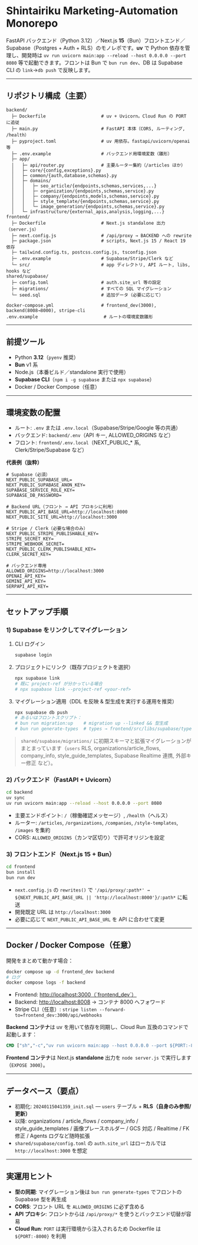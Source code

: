 # Shintairiku Marketing‑Automation Monorepo

FastAPI バックエンド（Python 3.12）／Next.js **15**（Bun）フロントエンド／Supabase（Postgres + Auth + RLS）のモノレポです。**uv** で Python 依存を管理し、開発時は `uv run uvicorn main:app --reload --host 0.0.0.0 --port 8080` 等で起動できます。フロントは Bun で `bun run dev`、DB は Supabase CLI の `link`→`db push` で反映します。

---

## リポジトリ構成（主要）

```
backend/
  ├─ Dockerfile                     # uv + Uvicorn。Cloud Run の PORT に追従
  ├─ main.py                        # FastAPI 本体（CORS, ルーティング, /health）
  ├─ pyproject.toml                 # uv 用依存。fastapi/uvicorn/openai 等
  ├─ .env.example                   # バックエンド用環境変数（雛形）
  ├─ app/
  │   ├─ api/router.py              # 主要ルーター集約（/articles ほか）
  │   ├─ core/{config,exceptions}.py
  │   ├─ common/{auth,database,schemas}.py
  │   ├─ domains/
  │   │   ├─ seo_article/{endpoints,schemas,services,...}
  │   │   ├─ organization/{endpoints,schemas,service}.py
  │   │   ├─ company/{endpoints,models,schemas,service}.py
  │   │   ├─ style_template/{endpoints,schemas,service}.py
  │   │   └─ image_generation/{endpoints,schemas,service}.py
  │   └─ infrastructure/{external_apis,analysis,logging,...}
frontend/
  ├─ Dockerfile                     # Next.js standalone 出力（server.js）
  ├─ next.config.js                 # /api/proxy → BACKEND への rewrite
  ├─ package.json                   # scripts, Next.js 15 / React 19 依存
  ├─ tailwind.config.ts, postcss.config.js, tsconfig.json
  ├─ .env.example                   # Supabase/Stripe/Clerk など
  └─ src/                           # app ディレクトリ, API ルート, libs, hooks など
shared/supabase/
  ├─ config.toml                    # auth.site_url 等の設定
  ├─ migrations/                    # すべての SQL マイグレーション
  └─ seed.sql                       # 追加データ（必要に応じて）

docker-compose.yml                  # frontend_dev(3000), backend(8008→8000), stripe-cli
.env.example                         # ルートの環境変数雛形
```

---

## 前提ツール

* Python **3.12**（`pyenv` 推奨）
* **Bun** v1 系
* Node.js（本番ビルド／standalone 実行で使用）
* **Supabase CLI**（`npm i -g supabase` または `npx supabase`）
* Docker / Docker Compose（任意）

---

## 環境変数の配置

* ルート: `.env` または `.env.local`（Supabase/Stripe/Google 等の共通）
* バックエンド: `backend/.env`（API キー, ALLOWED\_ORIGINS など）
* フロント: `frontend/.env.local`（NEXT\_PUBLIC\_\* 系, Clerk/Stripe/Supabase など）

**代表例（抜粋）**

```env
# Supabase（必須）
NEXT_PUBLIC_SUPABASE_URL=
NEXT_PUBLIC_SUPABASE_ANON_KEY=
SUPABASE_SERVICE_ROLE_KEY=
SUPABASE_DB_PASSWORD=

# Backend URL（フロント → API プロキシに利用）
NEXT_PUBLIC_API_BASE_URL=http://localhost:8000
NEXT_PUBLIC_SITE_URL=http://localhost:3000

# Stripe / Clerk（必要な場合のみ）
NEXT_PUBLIC_STRIPE_PUBLISHABLE_KEY=
STRIPE_SECRET_KEY=
STRIPE_WEBHOOK_SECRET=
NEXT_PUBLIC_CLERK_PUBLISHABLE_KEY=
CLERK_SECRET_KEY=

# バックエンド専用
ALLOWED_ORIGINS=http://localhost:3000
OPENAI_API_KEY=
GEMINI_API_KEY=
SERPAPI_API_KEY=
```

---

## セットアップ手順

### 1) Supabase をリンクしてマイグレーション

1. CLI ログイン

   ```bash
   supabase login
   ```
2. プロジェクトにリンク（既存プロジェクトを選択）

   ```bash
   npx supabase link
   # 既に project-ref が分かっている場合
   # npx supabase link --project-ref <your-ref>
   ```
3. マイグレーション適用（DDL を反映 & 型生成を実行する運用を推奨）

   ```bash
   npx supabase db push
   # あるいはフロントスクリプト：
   # bun run migration:up    # migration up --linked && 型生成
   # bun run generate-types  # types → frontend/src/libs/supabase/types.ts
   ```

> `shared/supabase/migrations/` に初期スキーマと拡張マイグレーションがまとまっています（`users` RLS, organizations/article\_flows, company\_info, style\_guide\_templates, Supabase Realtime 連携, 外部キー修正 など）。

### 2) バックエンド（FastAPI + Uvicorn）

```bash
cd backend
uv sync
uv run uvicorn main:app --reload --host 0.0.0.0 --port 8080
```

* 主要エンドポイント: `/`（稼働確認メッセージ）, `/health`（ヘルス）
* ルーター: `/articles`, `/organizations`, `/companies`, `/style-templates`, `/images` を集約
* CORS: `ALLOWED_ORIGINS`（カンマ区切り）で許可オリジンを設定

### 3) フロントエンド（Next.js 15 + Bun）

```bash
cd frontend
bun install
bun run dev
```

* `next.config.js` の `rewrites()` で `'/api/proxy/:path*' → ${NEXT_PUBLIC_API_BASE_URL || 'http://localhost:8000'}/:path*` に転送
* 開発既定 URL は `http://localhost:3000`
* 必要に応じて `NEXT_PUBLIC_API_BASE_URL` を API に合わせて変更

---

## Docker / Docker Compose（任意）

開発をまとめて動かす場合：

```bash
docker compose up -d frontend_dev backend
# ログ
docker compose logs -f backend
```

* Frontend: [http://localhost:3000（\`frontend\_dev\`）](http://localhost:3000（`frontend_dev`）)
* Backend:  [http://localhost:8008](http://localhost:8008) → コンテナ 8000 へフォワード
* Stripe CLI（任意）: `stripe listen --forward-to=frontend_dev:3000/api/webhooks`

**Backend コンテナ**は uv を用いて依存を同期し、Cloud Run 互換のコマンドで起動します：

```dockerfile
CMD ["sh","-c","uv run uvicorn main:app --host 0.0.0.0 --port ${PORT:-8000}"]
```

**Frontend コンテナ**は Next.js **standalone** 出力を `node server.js` で実行します（`EXPOSE 3000`）。

---

## データベース（要点）

* 初期化: `20240115041359_init.sql` — `users` テーブル + **RLS（自身のみ参照/更新）**
* 以降: organizations / article\_flows / company\_info / style\_guide\_templates / 画像プレースホルダー / GCS 対応 / Realtime / FK 修正 / Agents ログなど随時拡張
* `shared/supabase/config.toml` の `auth.site_url` はローカルでは `http://localhost:3000` を想定

---

## 実運用ヒント

* **型の同期**: マイグレーション後は `bun run generate-types` でフロントの Supabase 型を再生成
* **CORS**: フロント URL を `ALLOWED_ORIGINS` に必ず含める
* **API プロキシ**: フロントからは `/api/proxy/*` を使うとバックエンド切替が容易
* **Cloud Run**: `PORT` は実行環境から注入されるため Dockerfile は `${PORT:-8000}` を利用
